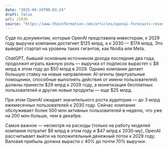 ```yaml
---
date: "2025-04-24T00:03:24"
draft: false
url: /5839
source: "https://www.theinformation.com/articles/openai-forecasts-revenue-topping-125-billion-2029-agents-new-products-gain?rc=ukjmk2"
---
```


Судя по документам, которые OpenAI представила инвесторам, к 2029 году выручка компании достигнет $125 млрд, а к 2030 — $174 млрд. Это выведет стартап на уровень таких гигантов, как Nvidia или Meta.

ChatGPT, бывший основным источником дохода последние два года, продолжит играть важную роль — выручка от подписок вырастет с $8 млрд в этом году до $50 млрд в 2029. Однако компания делает большую ставку на новые направления: AI-агенты (виртуальные помощники, способные выполнять действия от имени пользователей) должны принести $29 млрд к 2029 году, а монетизация бесплатных пользователей и другие новые продукты — еще $25 млрд.

При этом OpenAI ожидает значительного роста аудитории — до 3 млрд ежемесячных пользователей к 2030 году. Сейчас компания обслуживает более 500 млн активных пользователей в неделю, что уже на 200 млн больше, чем в декабре.

Самое важное — несмотря на расходы (только на работу моделей компания потратит $6 млрд в этом году и $47 млрд к 2030-му), OpenAI рассчитывает выйти на положительный денежный поток к 2029 году. Валовая прибыль должна вырасти с 40% до почти 70% выручки.
